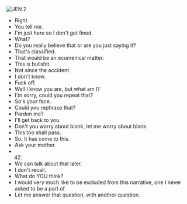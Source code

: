 ![JEN 2](http://funroll-loops.teurasporsaat.org/jen2.jpg)

* Right.
* You tell me.
* I'm just here so I don't get fined.
* What?
* Do you really believe that or are you just saying it?
* That's classified.
* That would be an ecumenical matter.
* This is bullshit.
* Not since the accident.
* I don't know.
* Fuck off.
* Well I know you are, but what am I?
* I'm sorry, could you repeat that?
* So's your face.
* Could you rephrase that?
* Pardon me?
* I'll get back to you.
* Don't you worry about blank, let me worry about blank.
* This too shall pass.
* So. It has come to this.
* Ask your mother.
* 42.
* We can talk about that later.
* I don't recall.
* What do YOU think?
* I would very much like to be excluded from this narrative, one I never asked to be a part of.
* Let me answer that question, with another question.
